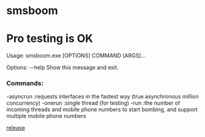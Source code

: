 # smsboom
# Pro testing is OK


Usage: smsboom.exe [OPTIONS] COMMAND [ARGS]...

Options:
  --help  Show this message and exit.

### Commands:
-asyncrun :requests interfaces in the fastest way (true asynchronous million concurrency)
-onerun :single thread (for testing)
-run :the number of incoming threads and mobile phone numbers to start bombing, and support multiple mobile phone numbers

[release](https://github.com/ZhuJD-China/smsboom/releases/tag/smsboom-API-V1.0)
